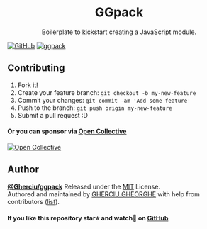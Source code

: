 <div align="center">
  <h1>GGpack</h1>
  <p>Boilerplate to kickstart creating a JavaScript module.</p>
</div>

[![GitHub](https://img.shields.io/github/license/Gherciu/ggpack)](https://github.com/Gherciu/ggpack/blob/master/LICENSE)
[![ggpack](https://img.shields.io/badge/Generated%20from-gherciu%2Fggpack-green)](https://github.com/gherciu/ggpack)

## Contributing

1. Fork it!
2. Create your feature branch: `git checkout -b my-new-feature`
3. Commit your changes: `git commit -am 'Add some feature'`
4. Push to the branch: `git push origin my-new-feature`
5. Submit a pull request :D

#### Or you can sponsor via [Open Collective](https://opencollective.com/gherciu-gheorghe/)

[![Open Collective](https://opencollective.com/gherciu-gheorghe/tiers/sponsor.svg?avatarHeight=60)](https://opencollective.com/gherciu-gheorghe/)

## Author

**[@Gherciu/ggpack](https://github.com/Gherciu/ggpack)** Released under the [MIT](https://github.com/Gherciu/ggpack/blob/master/LICENSE) License.<br>
Authored and maintained by [GHERCIU GHEORGHE](https://github.com/Gherciu) with help from contributors ([list](https://github.com/Gherciu/ggpack/contributors)).

#### If you like this repository star:star: and watch:eyes: on [GitHub](https://github.com/Gherciu/ggpack)
